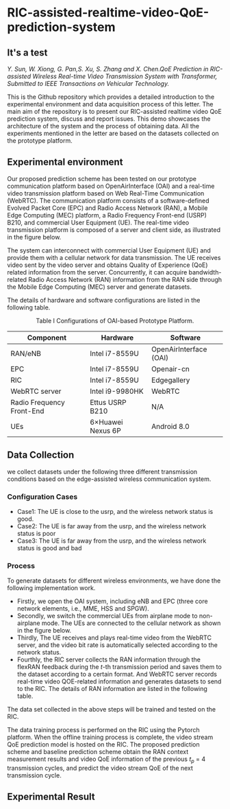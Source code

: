 # RIC-assisted-realtime-video-QoE-prediction-system
## It's a test 
_Y. Sun, W. Xiong, G. Pan,S. Xu, S. Zhang and X. Chen.QoE Prediction in RIC-assisted Wireless Real-time Video Transmission System with Transformer, Submitted to IEEE Transactions on Vehicular Technology._

This is the Github repository which provides a detailed introduction to the experimental environment and data acquisition process of this letter. The main aim of the repository is to present our RIC-assisted realtime video QoE prediction system, discuss and report issues. This demo showcases the architecture of the system and the process of obtaining data. All the experiments mentioned in the letter are based on the datasets collected on the prototype platform. 
## Experimental environment
Our proposed prediction scheme has been tested on our prototype communication platform based on OpenAirInterface (OAI) and a real-time video transmission platform based on Web Real-Time Communication (WebRTC). The communication platform consists of a software-defined Evolved Packet Core (EPC) and Radio Access Network (RAN), a Mobile Edge Computing (MEC) platform, a Radio Frequency Front-end (USRP) B210, and commercial User Equipment (UE). The real-time video transmission platform is composed of a server and client side, as illustrated in the figure below.

The system can interconnect with commercial User Equipment (UE) and provide them with a cellular network for data transmission. The UE receives video sent by the video server and obtains Quality of Experience (QoE) related information from the server. Concurrently, it can acquire bandwidth-related Radio Access Network (RAN) information from the RAN side through the Mobile Edge Computing (MEC) server and generate datasets.

The details of hardware and software configurations are listed in the following table.
  <p align="center">Table I   Configurations of OAI-based Prototype Platform.</p>
  
   </div>
  
  <div align="center">
  
  Component |Hardware|Software|
  ----|----|----|
  RAN/eNB|Intel i7-8559U|OpenAirInterface (OAI)|
  EPC|Intel i7-8559U|Openair-cn|
  RIC|Intel i7-8559U|Edgegallery|
  WebRTC server|Intel i9-9980HK|WebRTC|
  Radio Frequency Front-End|Ettus USRP B210|N/A|
  UEs|6×Huawei Nexus 6P|Android 8.0|
  
  </div>
  
## Data Collection
  we collect datasets under the following three different transmission conditions based on the edge-assisted wireless communication system.
  ### Configuration Cases
  * Case1: The UE is close to the usrp, and the wireless network status is good.
  * Case2: The UE is far away from the usrp, and the wireless network status is poor
  * Case3: The UE is far away from the usrp, and the wireless network status is good and bad
### Process 

To generate datasets for different wireless environments, we have done the following implementation work. 
  * Firstly, we open the OAI system, including eNB and EPC (three core network elements, i.e., MME, HSS and SPGW). 
  * Secondly, we switch the commercial UEs from airplane mode to non-airplane mode. The UEs are connected to the cellular network as shown in the figure below.
  * Thirdly, The UE receives and plays real-time video from the WebRTC server, and the video bit rate is automatically selected according to the network status.
  * Fourthly, the RIC server collects the RAN information through the flexRAN feedback during the $t$-th transmission period and saves them to the dataset according to a certain format. And WebRTC server records real-time video QOE-related information and generates datasets to send to the RIC. The details of RAN information are listed in the following table.

The data set collected in the above steps will be trained and tested on the RIC. 

The data training process is performed on the RIC using the Pytorch platform. When the offline training process is complete, the video stream QoE prediction model is hosted on the RIC. The proposed prediction scheme and baseline prediction scheme obtain the RAN context measurement results and video QoE information of the previous $t_p$ = 4 transmission cycles, and predict the video stream QoE of the next transmission cycle.

## Experimental Result
